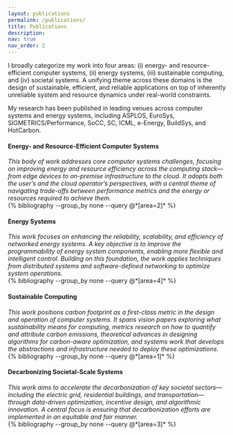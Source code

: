 ```yaml
---
layout: publications
permalink: /publications/
title: Publications
description: 
nav: true
nav_order: 2
---
```


I broadly categorize my work into four areas: (i) energy- and resource-efficient computer systems, (ii) energy systems, (iii) sustainable computing, and (iv) societal systems. A unifying theme across these domains is the design of sustainable, efficient, and reliable applications on top of inherently unreliable system and resource dynamics under real-world constraints. 

My research has been published in leading venues across computer systems and energy systems, including ASPLOS, EuroSys, SIGMETRICS/Performance, SoCC, SC, ICML, e-Energy, BuildSys, and HotCarbon.



<h4><strong>Energy- and Resource-Efficient Computer Systems</strong></h4>
<i>This body of work addresses core computer systems challenges, focusing on improving energy and resource efficiency across the computing stack—from edge devices to on-premise infrastructure to the cloud. It adopts both the user’s and the cloud operator’s perspectives, with a central theme of navigating trade-offs between performance metrics and the energy or resources required to achieve them.</i>
<div class="publications">
  {% bibliography --group_by none --query @*[area=2]* %}
</div>

<h4><strong>Energy Systems</strong></h4>
<i>This work focuses on enhancing the reliability, scalability, and efficiency of networked energy systems. A key objective is to improve the programmability of energy system components, enabling more flexible and intelligent control. Building on this foundation, the work applies techniques from distributed systems and software-defined networking to optimize system operations.</i>


<div class="publications">
  {% bibliography --group_by none --query @*[area=4]* %}
</div>

<!-- <div class="publications"> -->

<h4><strong>Sustainable Computing</strong></h4>
<i>This work positions carbon footprint as a first-class metric in the design and operation of computer systems. It spans vision papers exploring what sustainability means for computing, metrics research on how to quantify and attribute carbon emissions, theoretical advances in designing algorithms for carbon-aware optimization, and systems work that develops the abstractions and infrastructure needed to deploy these optimizations.</i>
<div class="publications">
  {% bibliography --group_by none --query @*[area=1]* %}
</div>


<h4><strong>Decarbonizing Societal-Scale  Systems</strong></h4>
<i>
This work aims to accelerate the decarbonization of key societal sectors—including the electric grid, residential buildings, and transportation—through data-driven optimization, incentive design, and algorithmic innovation. A central focus is ensuring that decarbonization efforts are implemented in an equitable and fair manner.
</i>
<div class="publications">
  {% bibliography --group_by none --query @*[area=3]* %}
</div>


